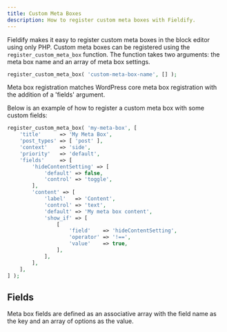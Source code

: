 ```yaml
---
title: Custom Meta Boxes
description: How to register custom meta boxes with Fieldify.
---
```


Fieldify makes it easy to register custom meta boxes in the block editor using only PHP. Custom meta boxes can be registered using the `register_custom_meta_box` function. The function takes two arguments: the meta box name and an array of meta box settings.

```php
register_custom_meta_box( 'custom-meta-box-name', [] );
```

Meta box registration matches WordPress core meta box registration with the addition of a 'fields' argument.

Below is an example of how to register a custom meta box with some custom fields:

```php
register_custom_meta_box( 'my-meta-box', [
	'title'      => 'My Meta Box',
	'post_types' => [ 'post' ],
	'context'    => 'side',
	'priority'   => 'default',
	'fields'     => [
		'hideContentSetting' => [
			'default' => false,
			'control' => 'toggle',
		],
		'content' => [
			'label'   => 'Content',
			'control' => 'text',
			'default' => 'My meta box content',
			'show_if' => [
				[
					'field'    => 'hideContentSetting',
					'operator' => '!==',
					'value'    => true,
				],
			],
		],
	],
] );
```

## Fields

Meta box fields are defined as an associative array with the field name as the key and an array of options as the value.